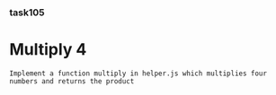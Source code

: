 ### task105

# Multiply 4
<p>

    Implement a function multiply in helper.js which multiplies four numbers and returns the product
    
</p>